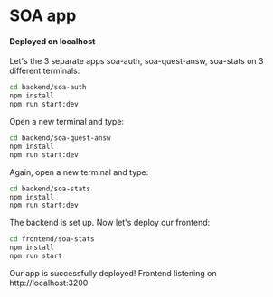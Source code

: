 # SOA app
####  Deployed on localhost

Let's the 3 separate apps soa-auth, soa-quest-answ, soa-stats on 3 different terminals:
```sh
cd backend/soa-auth
npm install
npm run start:dev
```
Open a new terminal and type:
```sh
cd backend/soa-quest-answ
npm install
npm run start:dev
```
Again, open a new terminal and type:
```sh
cd backend/soa-stats
npm install
npm run start:dev
```
The backend is set up. Now let's deploy our frontend: 
```sh
cd frontend/soa-stats
npm install
npm run start
```
Our app is successfully deployed! Frontend listening on http://localhost:3200
